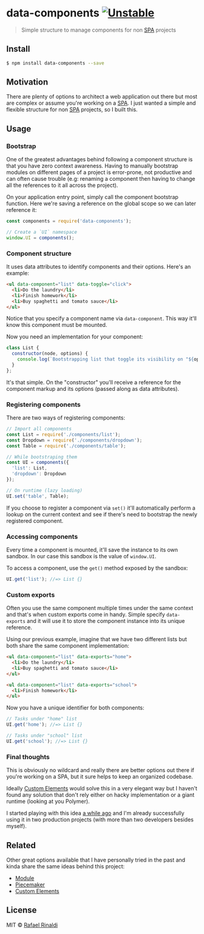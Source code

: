 [spa]: https://en.wikipedia.org/wiki/Single-page_application
[url]: http://rinaldi.io
[first-draft]: https://gist.github.com/rafaelrinaldi/cf0c3851070cd935ef55
[module]: https://github.com/fnando/module
[piecemaker]: https://github.com/jcemer/piecemaker
[custom-elements]: https://developer.mozilla.org/en-US/docs/Web/Web_Components/Custom_Elements

# data-components [![Unstable](https://img.shields.io/badge/stability-unstable-yellow.svg?style=flat-square)](/FAQ.md#what-does-unstable-mean-)

> Simple structure to manage components for non [SPA][spa] projects

## Install

```sh
$ npm install data-components --save
```

## Motivation

There are plenty of options to architect a web application out there but most are complex or assume you're working on a [SPA][spa].
I just wanted a simple and flexible structure for non [SPA][spa] projects, so I built this.

## Usage

### Bootstrap

One of the greatest advantages behind following a component structure is that you have zero context awareness. Having to manually bootstrap modules on different pages of a project is error-prone, not productive and can often cause trouble (e.g: renaming a component then having to change all the references to it all across the project).

On your application entry point, simply call the component bootstrap function. Here we're saving a reference on the global scope so we can later reference it:

```js
const components = require('data-components');

// Create a `UI` namespace
window.UI = components();
```

### Component structure

It uses data attributes to identify components and their options. Here's an example:

```html
<ul data-component="list" data-toggle="click">
  <li>Do the laundry</li>
  <li>Finish homework</li>
  <li>Buy spaghetti and tomato sauce</li>
</ul>
```

Notice that you specify a component name via `data-component`. This way it'll know this component must be mounted.

Now you need an implementation for your component:

```js
class List {
  constructor(node, options) {
    console.log(`Bootstrapping list that toggle its visibility on "${options.toggle}" event`);
  }
};
```

It's that simple. On the "constructor" you'll receive a reference for the component markup and its options (passed along as data attributes).

### Registering components

There are two ways of registering components:

```js
// Import all components
const List = require('./components/list');
const Dropdown = require('./components/dropdown');
const Table = require('./components/table');

// While bootstraping them
const UI = components({
  'list': List,
  'dropdown': Dropdown
});

// On runtime (lazy loading)
UI.set('table', Table);
```

If you choose to register a component via `set()` it'll automatically perform a lookup on the current context and see if there's need to bootstrap the newly registered component.

### Accessing components

Every time a component is mounted, it'll save the instance to its own sandbox. In our case this sandbox is the value of `window.UI`.

To access a component, use the `get()` method exposed by the sandbox:

```js
UI.get('list'); //=> List {}
```

### Custom exports

Often you use the same component multiple times under the same context and that's when custom exports come in handy. Simple specify `data-exports` and it will use it to store the component instance into its unique reference.

Using our previous example, imagine that we have two different lists but both share the same component implementation:

```html
<ul data-component="list" data-exports="home">
  <li>Do the laundry</li>
  <li>Buy spaghetti and tomato sauce</li>
</ul>

<ul data-component="list" data-exports="school">
  <li>Finish homework</li>
</ul>
```

Now you have a unique identifier for both components:

```js
// Tasks under "home" list
UI.get('home'); //=> List {}

// Tasks under "school" list
UI.get('school'); //=> List {}
```

### Final thoughts

This is obviously no wildcard and really there are better options out there if you're working on a SPA, but it sure helps to keep an organized codebase.

Ideally [Custom Elements][custom-elements] would solve this in a very elegant way but I haven't found any solution that don't rely either on hacky implementation or a giant runtime (looking at you Polymer).

I started playing with this idea [a while ago][first-draft] and I'm already successfully using it in two production projects (with more than two developers besides myself).

## Related

Other great options available that I have personally tried in the past and kinda share the same ideas behind this project:

* [Module][module]
* [Piecemaker][piecemaker]
* [Custom Elements][custom-elements]

## License

MIT © [Rafael Rinaldi][url]
